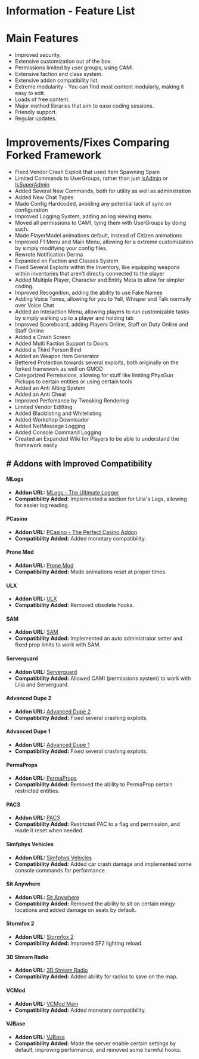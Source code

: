 # Information - Feature List

# Main Features
- Improved security.
- Extensive customization out of the box.
- Permissions limited by user groups, using CAMI.
- Extensive faction and class system.
- Extensive addon compatibility list.
- Extreme modularity - You can find most content modularly, making it easy to edit.
- Loads of free content.
- Major method libraries that aim to ease coding sessions.
- Friendly support.
- Regular updates.

# Improvements/Fixes Comparing Forked Framework
- Fixed Vendor Crash Exploit that used Item Spawning Spam 
- Limited Commands to UserGroups, rather than just [IsAdmin](https://wiki.facepunch.com/gmod/Player:IsAdmin) or [IsSuperAdmin](https://wiki.facepunch.com/gmod/Player:IsSuperAdmin)
- Added Several New Commands, both for utility as well as adminstration
- Added New Chat Types
- Made Config Hardcoded, avoiding any potential lack of sync on configuration
- Improved Logging System, adding an log viewing menu
- Moved all permissions to CAMI, tying them with UserGroups by doing such.
- Made PlayerModel animations default, instead of Citizen animations
- Improved F1 Menu and Main Menu, allowing for a extreme customization by simply modifying your config files.
- Rewrote Notification Derma
- Expanded on Faction and Classes System
- Fixed Several Exploits within the Inventory, like equipping weapons within inventories that aren't directly connected to the player 
- Added Multiple Player, Character and Entity Meta to allow for simpler coding.
- Improved Recognition, adding the ability to use Fake Names
- Adding Voice Tones, allowing for you to Yell, Whisper and Talk normally over Voice Chat
- Added an Interaction Menu, allowing players to run customizable tasks by simply walking up to a player and holding tab
- Improved Scoreboard, adding Players Online, Staff on Duty Online and Staff Online
- Added a Crash Screen
- Added Multi Faction Support to Doors
- Added a Third Person Bind
- Added an Weapon Item Generator
- Bettered Protection towards several exploits, both originally on the forked framework as well on GMOD
- Categorized Permissions, allowing for stuff like limiting PhysGun Pickups to certain entities or using certain tools
- Added an Anti Alting System
- Added an Anti Cheat
- Improved Perfomance by Tweaking Rendering
- Limited Vendor Editting
- Added Blacklisting and Whitelisting
- Added Workshop Downloader
- Added NetMessage Logging 
- Added Console Command Logging  
- Created an Expanded Wiki for Players to be able to understand the framework easily
## # Addons with Improved Compatibility

#### MLogs
- **Addon URL:** [MLogs - The Ultimate Logger](https://www.gmodstore.com/market/view/mlogs-2-m4d-logs-the-ultimate-logger)
- **Compatibility Added:** Implemented a section for Lilia's Logs, allowing for easier log reading.

#### PCasino
- **Addon URL:** [PCasino - The Perfect Casino Addon](https://www.gmodstore.com/market/view/pcasino-the-perfect-casino-addon-roulette-blackjack-slots-prize-wheel)
- **Compatibility Added:** Added monetary compatibility.

#### Prone Mod
- **Addon URL:** [Prone Mod](https://github.com/gspetrou/Prone-Mod)
- **Compatibility Added:** Made animations reset at proper times.

#### ULX
- **Addon URL:** [ULX](https://steamcommunity.com/sharedfiles/filedetails/?id=557962280)
- **Compatibility Added:** Removed obsolete hooks.

#### SAM
- **Addon URL:** [SAM](https://www.gmodstore.com/market/view/sam)
- **Compatibility Added:** Implemented an auto administrator setter and fixed prop limits to work with SAM.

#### Serverguard
- **Addon URL:** [Serverguard](https://www.gmodstore.com/market/view/serverguard)
- **Compatibility Added:** Allowed CAMI (permissions system) to work with Lilia and Serverguard.

#### Advanced Dupe 2
- **Addon URL:** [Advanced Dupe 2](https://steamcommunity.com/sharedfiles/filedetails/?id=773402917)
- **Compatibility Added:** Fixed several crashing exploits.

#### Advanced Dupe 1
- **Addon URL:** [Advanced Dupe 1](https://steamcommunity.com/sharedfiles/filedetails/?id=163806212)
- **Compatibility Added:** Fixed several crashing exploits.

#### PermaProps
- **Addon URL:** [PermaProps](https://steamcommunity.com/sharedfiles/filedetails/?id=220336312)
- **Compatibility Added:** Removed the ability to PermaProp certain restricted entities.

#### PAC3
- **Addon URL:** [PAC3](https://steamcommunity.com/workshop/filedetails/?id=104691717)
- **Compatibility Added:** Restricted PAC to a flag and permission, and made it reset when needed.

#### Simfphys Vehicles
- **Addon URL:** [Simfphys Vehicles](https://steamcommunity.com/sharedfiles/filedetails/?id=771487490)
- **Compatibility Added:** Added car crash damage and implemented some console commands for performance.

#### Sit Anywhere
- **Addon URL:** [Sit Anywhere](https://steamcommunity.com/sharedfiles/filedetails/?id=108176967)
- **Compatibility Added:** Removed the ability to sit on certain mingy locations and added damage on seats by default.

#### Stormfox 2
- **Addon URL:** [Stormfox 2](https://steamcommunity.com/workshop/filedetails/?id=2447774443)
- **Compatibility Added:** Improved SF2 lighting reload.

#### 3D Stream Radio
- **Addon URL:** [3D Stream Radio](https://steamcommunity.com/sharedfiles/filedetails/?id=246756300)
- **Compatibility Added:** Added ability for radios to save on the map.

#### VCMod
- **Addon URL:** [VCMod Main](https://www.gmodstore.com/market/view/vcmod-main)
- **Compatibility Added:** Added monetary compatibility.

#### VJBase
- **Addon URL:** [VJBase](https://steamcommunity.com/workshop/filedetails/?id=131759821)
- **Compatibility Added:** Made the server enable certain settings by default, improving performance, and removed some harmful hooks.